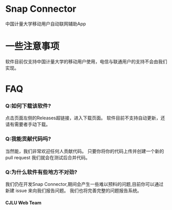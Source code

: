 # Snap Connector
中国计量大学移动用户自动联网辅助App
# 一些注意事项
软件目前仅支持中国计量大学的移动用户使用，电信与联通用户的支持不会由我们实现。
# FAQ
### Q:如何下载该软件?
点击页面左侧的Releases超链接，进入下载页面。
软件目前不支持自动更新，还请有需要者手动下载。
### Q:我能贡献代码吗?
当然能，我们非常欢迎任何人贡献代码。
只要你将你的代码上传并创建一个新的 pull request 我们就会在测试后合并代码。
### Q:为什么软件有些地方不对劲?
我们仍在开发Snap Connector,期间会产生一些难以预料的问题,目前你可以通过新建 issue 来向我们报告问题。
我们也将完善完整的问题报告系统。

#### CJLU Web Team
